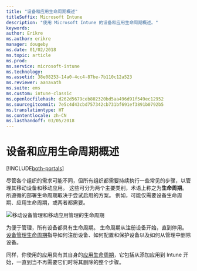 ```yaml
---
title: "设备和应用生命周期概述"
titleSuffix: Microsoft Intune
description: "使用 Microsoft Intune 的设备和应用生命周期概述。"
keywords: 
author: Erikre
ms.author: erikre
manager: dougeby
ms.date: 01/02/2018
ms.topic: article
ms.prod: 
ms.service: microsoft-intune
ms.technology: 
ms.assetid: 38e08253-14a0-4cc4-87be-7b110c12a523
ms.reviewer: aanavath
ms.suite: ems
ms.custom: intune-classic
ms.openlocfilehash: d262d5679ceb802320bd5aa496d91f549ec12952
ms.sourcegitcommit: 7e5c4d43cbd757342cb731bf691ef3891b0792b5
ms.translationtype: HT
ms.contentlocale: zh-CN
ms.lasthandoff: 03/05/2018
---
```

# <a name="overview-of-device-and-app-lifecycles"></a>设备和应用生命周期概述

[!INCLUDE[both-portals](./includes/note-for-both-portals.md)]

尽管各个组织的需求可能不同，但所有组织都需要持续执行一些常见的步骤，以管理其移动设备和移动应用。 这些可分为两个主要类别，术语上称之为**生命周期**。 所遵循的部署生命周期取决于尝试启用的方案。 例如，可能仅需要设备生命周期、应用生命周期，或两者都需要。

![移动设备管理和移动应用管理的生命周期](./media/device-app-lifecycle.png)

为便于管理，所有设备都具有生命周期。 生命周期从注册设备开始，直到停用。 [设备管理生命周期](device-lifecycle.md)指导如何注册设备、如何配置和保护设备以及如何从管理中删除设备。

同样，你使用的应用具有其自身的[应用生命周期](app-lifecycle.md)，它包括从添加应用到 Intune 开始，一直到当不再需要它们时将其删除的整个步骤。
